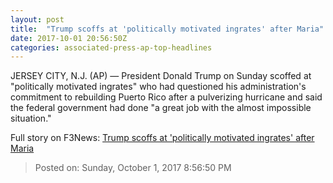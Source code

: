 ```yaml
---
layout: post
title:  "Trump scoffs at 'politically motivated ingrates' after Maria"
date: 2017-10-01 20:56:50Z
categories: associated-press-ap-top-headlines
---
```


JERSEY CITY, N.J. (AP) — President Donald Trump on Sunday scoffed at "politically motivated ingrates" who had questioned his administration's commitment to rebuilding Puerto Rico after a pulverizing hurricane and said the federal government had done "a great job with the almost impossible situation."


Full story on F3News: [Trump scoffs at 'politically motivated ingrates' after Maria](http://www.f3nws.com/n/2ajzrC)

> Posted on: Sunday, October 1, 2017 8:56:50 PM
